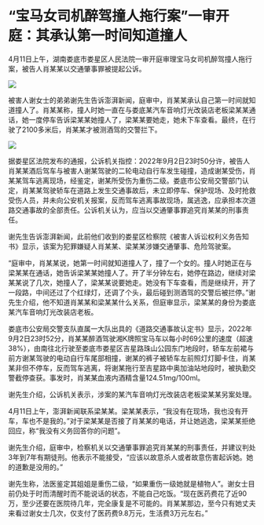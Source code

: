 # “宝马女司机醉驾撞人拖行案”一审开庭：其承认第一时间知道撞人

4月11日上午，湖南娄底市娄星区人民法院一审开庭审理宝马女司机醉驾撞人拖行案，被告人肖某某以交通肇事罪被提起公诉。

![](https://inews.gtimg.com/newsapp_bt/0/15774982760/1000)

被害人谢女士的弟弟谢先生告诉澎湃新闻，庭审中，肖某某承认自己第一时间就知道撞人了。肖某某称，撞人时她一直在与娄底某汽车音响灯光改装店老板梁某某通话，她一度停车告诉梁某某她撞人了，梁某某要她走，她未下车查看。最终，在行驶了2100多米后，肖某某才被测酒驾的交警拦下。

![](https://inews.gtimg.com/newsapp_bt/0/15774982761/1000)

据娄星区法院发布的通报，公诉机关指控：2022年9月2日23时50分许，被告人肖某某酒后驾车与被害人谢某驾驶的二轮电动自行车发生碰撞，造成谢某受伤，肖某某驾车逃离现场，经鉴定，谢某所受伤为重伤二级。娄底市公安局交警部门认定，肖某某驾驶轿车在道路上发生交通事故后，未立即停车、保护现场、及时抢救受伤人员，并未向公安机关报案，反而驾车逃离事故现场，属逃逸，应承担本次道路交通事故的全部责任。公诉机关认为，应当以交通肇事罪追究肖某某的刑事责任。

谢先生告诉澎湃新闻，此前他们收到的娄星区检察院《被害人诉讼权利义务告知书》显示，该案为犯罪嫌疑人肖某某、梁某某涉嫌交通肇事、危险驾驶案。

“庭审中，肖某某说，她第一时间就知道撞人了，撞了一个女的。撞人时她正在与梁某某在通话，她告诉梁某某她撞人了。开了半分钟左右，她停在路边，继续对梁某某说了几次，她撞人了，梁某某说要她走。她没有下车查看，而是继续开，开了一段路，中间还过了个红绿灯，还调了个头，最后碰到测酒驾的交警后被拦停。”谢先生介绍，他不知道肖某某和梁某某什么关系，但庭审显示，梁某某的身份为娄底某汽车音响灯光改装店老板。

娄底市公安局交警支队直属一大队出具的《道路交通事故认定书》显示，2022年9月2日23时52分，肖某某醉酒驾驶湘K牌照宝马车以每小时69公里的速度（超速38%），由南往北行驶至娄底市娄星区吉星路珠山公园东门地段时，轿车左前裙与前方谢某驾驶的电动自行车尾部相撞，谢某的裤子被轿车左前照灯灯脚卡住，肖某某非但不停车，反而驾车逃离，将谢某拖行至吉星路中奥加油站地段时，被执勤交警截停查获。事发时，肖某某血液内酒精含量124.51mg/100ml。

谢先生介绍，公诉机关表示，涉案的某汽车音响灯光改装店老板梁某某另案处理。

4月11日上午，澎湃新闻联系梁某某。梁某某表示，“我没有在现场，我也没有开车，车也不是我的。”对于梁某某是否接了肖某某的电话，并让她逃逸，梁某某拒绝回应，称“我没有义务回答你的问题”。

谢先生介绍，庭审中，检察机关以交通肇事罪追究肖某某的刑事责任，并建议判处3年到7年有期徒刑。他表示不能接受，“应该以故意杀人或者故意伤害起诉她。她的道歉是没用的。”

谢先生称，法医鉴定其姐姐是重伤二级，“如果重伤一级她就是植物人”。谢女士目前仍处于时而清醒时而不能说话的状态，不能自己吃饭。“现在医药费花了近90万，至少还要在医院待几年，完全康复是不可能的。肖某某那边，至今只有她丈夫来看过谢女士几次，仅支付了医药费9.8万元，生活费3万元左右。”


